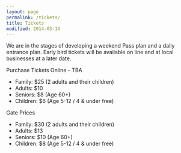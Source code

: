 ```yaml
---
layout: page
permalink: /tickets/
title: Tickets
modified: 2014-03-14
---
```


We are in the stages of developing a weekend Pass plan and a daily entrance
plan. Early bird tickets will be available on line and at local businesses at a
later date.

Purchase Tickets Online - TBA

* Family: $25 (2 adults and their children)
* Adults: $10
* Seniors: $8 (Age 60+)
* Children: $6 (Age 5-12 / 4 & under free)

Gate Prices

* Family: $30 (2 adults and their children)
* Adults: $13
* Seniors: $10 (Age 60+)
* Children: $8 (Age 5-12 / 4 & under free)
